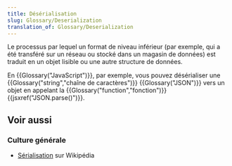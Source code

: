 ```yaml
---
title: Désérialisation
slug: Glossary/Deserialization
translation_of: Glossary/Deserialization
---
```


Le processus par lequel un format de niveau inférieur (par exemple, qui a été transféré sur un réseau ou stocké dans un magasin de données) est traduit en un objet lisible ou une autre structure de données.

En {{Glossary("JavaScript")}}, par exemple, vous pouvez désérialiser une {{Glossary("string","chaîne de caractères")}} {{Glossary("JSON")}} vers un objet en appelant la {{Glossary("function","fonction")}} {{jsxref("JSON.parse()")}}.

## Voir aussi

### Culture générale

- [Sérialisation](https://fr.wikipedia.org/wiki/S%C3%A9rialisation) sur Wikipédia
